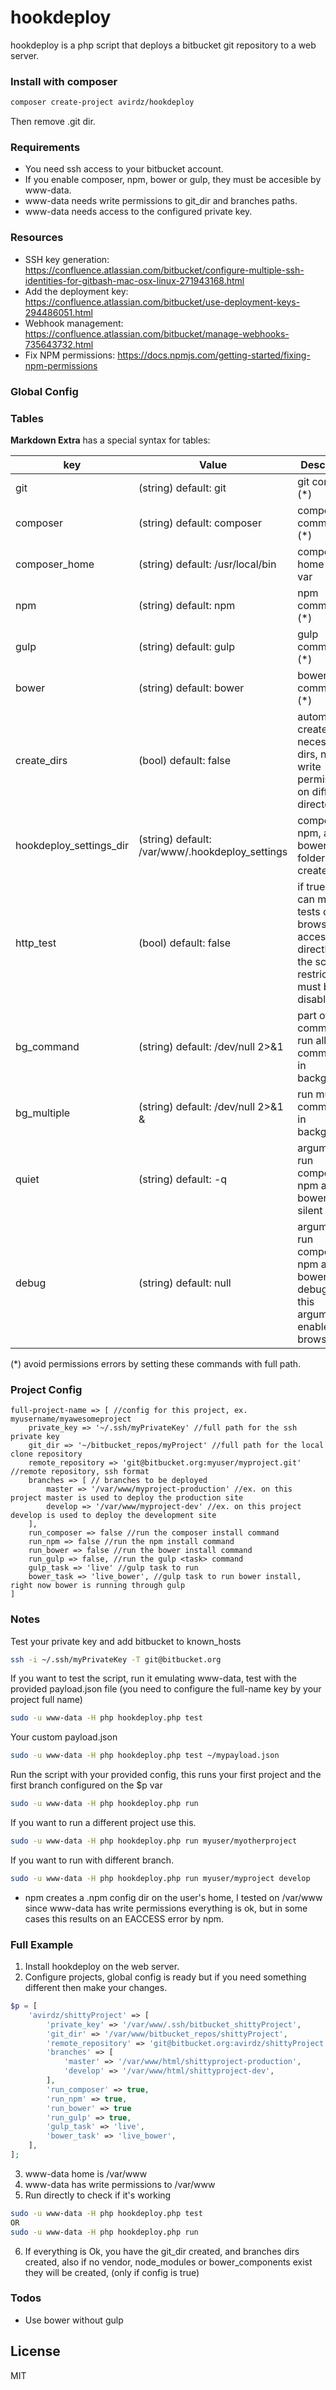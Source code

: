 # hookdeploy

hookdeploy is a php script that deploys a bitbucket git repository to a web server.

### Install with composer

```sh
composer create-project avirdz/hookdeploy
```

Then remove .git dir.

### Requirements

 - You need ssh access to your bitbucket account.
 - If you enable composer, npm, bower or gulp, they must be accesible by www-data.
 - www-data needs write permissions to git_dir and branches paths.
 - www-data needs access to the configured private key.

### Resources
- SSH key generation: https://confluence.atlassian.com/bitbucket/configure-multiple-ssh-identities-for-gitbash-mac-osx-linux-271943168.html
- Add the deployment key: https://confluence.atlassian.com/bitbucket/use-deployment-keys-294486051.html
- Webhook management: https://confluence.atlassian.com/bitbucket/manage-webhooks-735643732.html
- Fix NPM permissions: https://docs.npmjs.com/getting-started/fixing-npm-permissions

### Global Config

### Tables

**Markdown Extra** has a special syntax for tables:

key      | Value     | Description
-------- | --------  | -------------
git      | (string) default: git |  git command (*)
composer    | (string) default: composer | composer command (*)
composer_home | (string) default: /usr/local/bin | composer home env var
npm | (string) default: npm | npm command (*)
gulp | (string) default: gulp | gulp command (*)
bower | (string) default: bower | bower command (*)
create_dirs | (bool) default: false| automatically create all necessary dirs, needs write permissions on different directories
hookdeploy_settings_dir | (string) default: /var/www/.hookdeploy_settings | composer, npm, and bower cache folders are created here.
http_test | (bool) default: false | if true you can make tests on your browser by accessing directly to the script, ip restriction must be disable
bg_command | (string) default: /dev/null 2>&1  | part of the command to run all other commands in background
bg_multiple | (string) default: /dev/null 2>&1 &  | run multiple commands in background
quiet | (string) default: -q | argument to run composer, npm and bower in silent mode
debug | (string) default: null | argument to run composer, npm and bower in debug mode, this argument is enabled via browser test

(*) avoid permissions errors by setting these commands with full path.

### Project Config

```
full-project-name => [ //config for this project, ex. myusername/myawesomeproject
    private_key => '~/.ssh/myPrivateKey' //full path for the ssh private key
    git_dir => '~/bitbucket_repos/myProject' //full path for the local clone repository
    remote_repository => 'git@bitbucket.org:myuser/myproject.git' //remote repository, ssh format
    branches => [ // branches to be deployed
        master => '/var/www/myproject-production' //ex. on this project master is used to deploy the production site
        develop => '/var/www/myproject-dev' //ex. on this project develop is used to deploy the development site
    ],
    run_composer => false //run the composer install command
    run_npm => false //run the npm install command
    run_bower => false //run the bower install command
    run_gulp => false, //run the gulp <task> command
    gulp_task => 'live' //gulp task to run
    bower_task => 'live_bower', //gulp task to run bower install, right now bower is running through gulp
]
```

### Notes

Test your private key and add bitbucket to known_hosts
```sh
ssh -i ~/.ssh/myPrivateKey -T git@bitbucket.org
```

If you want to test the script, run it emulating www-data, test with the provided payload.json file (you need to configure the full-name key by your project full name)
```sh
sudo -u www-data -H php hookdeploy.php test
```

Your custom payload.json
```sh
sudo -u www-data -H php hookdeploy.php test ~/mypayload.json
```

Run the script with your provided config, this runs your first project and the first branch configured on the $p var
```sh
sudo -u www-data -H php hookdeploy.php run
```

If you want to run a different project use this.
```sh
sudo -u www-data -H php hookdeploy.php run myuser/myotherproject
```

If you want to run with different branch.
```sh
sudo -u www-data -H php hookdeploy.php run myuser/myproject develop
```

- npm creates a .npm config dir on the user's home, I tested on /var/www since www-data has write permissions everything is ok, but in some cases this results on an EACCESS error by npm.

### Full Example

1. Install hookdeploy on the web server.
2. Configure projects, global config is ready but if you need something different then make your changes.
```php
$p = [
    'avirdz/shittyProject' => [
        'private_key' => '/var/www/.ssh/bitbucket_shittyProject',
        'git_dir' => '/var/www/bitbucket_repos/shittyProject',
        'remote_repository' => 'git@bitbucket.org:avirdz/shittyProject.git',
        'branches' => [
            'master' => '/var/www/html/shittyproject-production',
            'develop' => '/var/www/html/shittyproject-dev',
        ],
        'run_composer' => true,
        'run_npm' => true,
        'run_bower' => true
        'run_gulp' => true,
        'gulp_task' => 'live',
        'bower_task' => 'live_bower',
    ],
];
```
3. www-data home is /var/www
4. www-data has write permissions to /var/www
5. Run directly to check if it's working
```sh
sudo -u www-data -H php hookdeploy.php test
OR
sudo -u www-data -H php hookdeploy.php run
```
6. If everything is Ok, you have the git_dir created, and branches dirs created, also if no vendor, node_modules or bower_components exist they will be created, (only if config is true)


### Todos

 - Use bower without gulp

License
----

MIT
